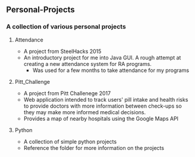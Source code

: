 ## Personal-Projects

### A collection of various personal projects

1. Attendance
   * A project from SteelHacks 2015
   * An introductory project for me into Java GUI. A rough attempt at creating a new attendance system for RA programs.
     * Was used for a few months to take attendance for my programs

2. Pitt_Challenge
   * A project from Pitt Challenege 2017
   * Web application intended to track users' pill intake and health risks to provide doctors with more information between check-ups so they may make more informed medical decisions.
   * Provides a map of nearby hospitals using the Google Maps API

3. Python
   * A collection of simple python projects
   * Reference the folder for more information on the projects